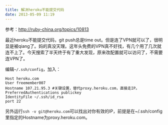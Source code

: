 ```yaml
---
title: 解决heroku不能提交代码
date: 2013-05-09 11:19
---
```

参考：<http://ruby-china.org/topics/10813>

最近heroku不能提交代码，git push总是time out。但是连了VPN就可以了，很明显是被qiang了。妈的真没天理。这年头免费的VPN真不好找，有几个用了几次就连不上了。今天搜索了半天终于有了重大发现，原来改配置就可以访问了，不需要连VPN了。

编辑`~/.ssh/config`，加入：

    Host heroku.com
    User freemember007
    Hostname 107.21.95.3 #关键设置，替代proxy.heroku.com，直接走IP。
    PreferredAuthentications publickey
    IdentityFile ~/.ssh/id_rsa
    port 22

另外运行`ssh -v git@heroku.com`可以找出对你有效的IP，前提是在~/.ssh/config里指定的Hostname为proxy.heroku.com。